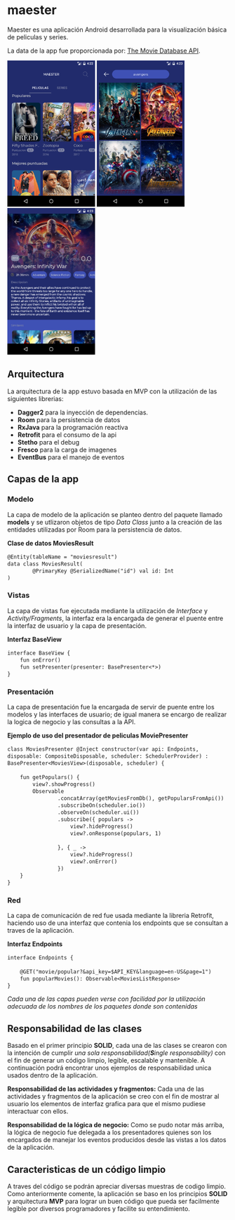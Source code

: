 # maester

Maester es una aplicación Android desarrollada para la visualización básica de peliculas y series.

La data de la app fue proporcionada por: [The Movie Database API](http://themoviedb.org).

<img src="https://github.com/leonardis/maester/blob/master/screnshots/home.png" width="200px" style="display:inline-block"/>
<img src="https://github.com/leonardis/maester/blob/master/screnshots/search.png" width="200px" style="display:inline-block"/>
<img src="https://github.com/leonardis/maester/blob/master/screnshots/detail.png" width="200px" style="display:inline-block"/>

## Arquitectura

La arquitectura de la app estuvo basada en MVP con la utilización de las siguientes librerias:
* **Dagger2** para la inyección de dependencias.
* **Room** para la persistencia de datos
* **RxJava** para la programación reactiva
* **Retrofit** para el consumo de la api
* **Stetho** para el debug
* **Fresco** para la carga de imagenes
* **EventBus** para el manejo de eventos

## Capas de la app
### Modelo

La capa de modelo de la aplicación se planteo dentro del paquete llamado **models** y se utlizaron objetos de tipo *Data Class* junto a la creación de las entidades utilizadas por Room para la persistencia de datos.

**Clase de datos MoviesResult**
```
@Entity(tableName = "moviesresult")
data class MoviesResult(
        @PrimaryKey @SerializedName("id") val id: Int
)
```
### Vistas

La capa de vistas fue ejecutada mediante la utilización de *Interface* y *Activity/Fragments*, la interfaz era la encargada de generar el puente entre la interfaz de usuario y la capa de presentación.

**Interfaz BaseView**
```
interface BaseView {
    fun onError()
    fun setPresenter(presenter: BasePresenter<*>)
}
```
### Presentación

La capa de presentación fue la encargada de servir de puente entre los modelos y las interfaces de usuario; de igual manera se encargo de realizar la logica de negocio y las consultas a la API.

**Ejemplo de uso del presentador de peliculas MoviePresenter**
```
class MoviesPresenter @Inject constructor(var api: Endpoints, disposable: CompositeDisposable, scheduler: SchedulerProvider) : BasePresenter<MoviesView>(disposable, scheduler) {

    fun getPopulars() {
        view?.showProgress()
        Observable
                .concatArray(getMoviesFromDb(), getPopularsFromApi())
                .subscribeOn(scheduler.io())
                .observeOn(scheduler.ui())
                .subscribe({ populars ->
                    view?.hideProgress()
                    view?.onResponse(populars, 1)

                }, { _ ->
                    view?.hideProgress()
                    view?.onError()
                })
    }
}
```

### Red

La capa de comunicación de red fue usada mediante la libreria Retrofit, haciendo uso de una interfaz que contenia los endpoints que se consultan a traves de la aplicación.

**Interfaz Endpoints**
```
interface Endpoints {

    @GET("movie/popular?&api_key=$API_KEY&language=en-US&page=1")
    fun popularMovies(): Observable<MoviesListResponse>
}
```

*Cada una de las capas pueden verse con facilidad por la utilización adecuada de los nombres de los paquetes donde son contenidas*

## Responsabilidad de las clases

Basado en el primer principio **SOLID**, cada una de las clases se crearon con la intención de cumplir *una sola responsabilidad(**S**ingle responsability)* con el fin de generar un código limpio, legible, escalable y mantenible. A continuación podrá encontrar unos ejemplos de responsabilidad unica usados dentro de la aplicación.

**Responsabilidad de las actividades y fragmentos:** Cada una de las actividades y fragmentos de la aplicación se creo con el fin de mostrar al usuario los elementos de interfaz grafica para que el mismo pudiese interactuar con ellos.

**Responsabilidad de la lógica de negocio:** Como se pudo notar más arriba, la lógica de negocio fue delegada a los presentadores quienes son los encargados de manejar los eventos producidos desde las vistas a los datos de la aplicación.

## Caracteristicas de un código limpio

A traves del código se podrán apreciar diversas muestras de codigo limpio. Como anteriormente comente, la aplicación se baso en los principios **SOLID** y arquitectura **MVP** para lograr un buen código que pueda ser facilmente legible por diversos programadores y facilite su entendimiento.

